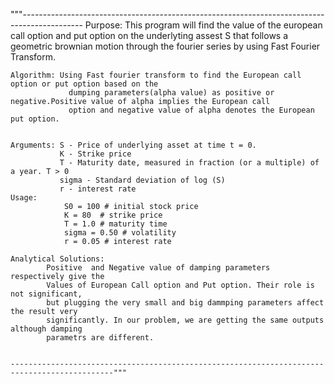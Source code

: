 """---------------------------------------------------------------------------------------------
	Purpose:  This program will find the value of the european call option and put option on the underlyting assest S that 
               follows a geometric brownian motion through the fourier series by using Fast Fourier Transform.
	            
	Algorithm: Using Fast fourier transform to find the European call option or put option based on the 
                 dumping parameters(alpha value) as positive or negative.Positive value of alpha implies the European call
                 option and negative value of alpha denotes the European put option.
                
	
	Arguments: S - Price of underlying asset at time t = 0.
	           K - Strike price
	           T - Maturity date, measured in fraction (or a multiple) of a year. T > 0
	           sigma - Standard deviation of log (S)
	           r - interest rate
	Usage:	   
                S0 = 100 # initial stock price
                K = 80  # strike price
                T = 1.0 # maturity time
                sigma = 0.50 # volatility
                r = 0.05 # interest rate  
                
    Analytical Solutions:
            Positive  and Negative value of damping parameters respectively give the 
            Values of European Call option and Put option. Their role is not significant,
            but plugging the very small and big dammping parameters affect the result very
            significantly. In our problem, we are getting the same outputs although damping 
            parametrs are different.
                     
                     
	---------------------------------------------------------------------------------------------"""
